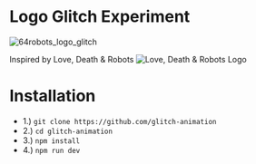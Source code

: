 # Logo Glitch Experiment

![64robots_logo_glitch](https://user-images.githubusercontent.com/32501733/184018259-c39b8bd8-ecf5-4b82-89a8-662e0b28ec30.gif)

Inspired by Love, Death & Robots
![Love, Death & Robots Logo](https://static.tildacdn.com/tild6661-3131-4861-b463-623131373238/Gif-icon.gif)

# Installation

- 1.) `git clone https://github.com/glitch-animation`
- 2.) `cd glitch-animation`
- 3.) `npm install`
- 4.) `npm run dev`
